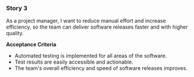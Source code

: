 ### Story 3

As a project manager, I want to reduce manual effort and increase efficiency, so the team can deliver software releases faster and with higher quality.

**Acceptance Criteria**
- Automated testing is implemented for all areas of the software.
- Test results are easily accessible and actionable.
- The team's overall efficiency and speed of software releases improves.